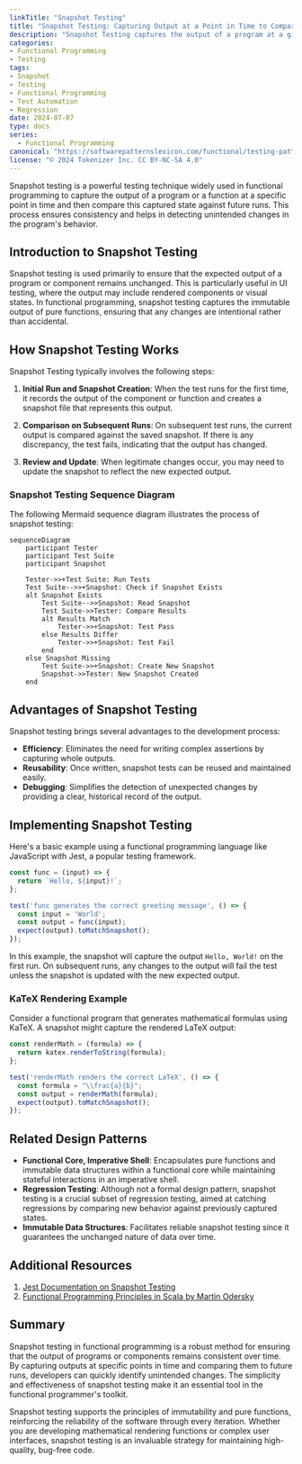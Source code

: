 ```yaml
---
linkTitle: "Snapshot Testing"
title: "Snapshot Testing: Capturing Output at a Point in Time to Compare Against Future Runs"
description: "Snapshot Testing captures the output of a program at a given point in time to compare it with future runs, ensuring consistency and detecting unintended changes."
categories:
- Functional Programming
- Testing
tags:
- Snapshot
- Testing
- Functional Programming
- Test Automation
- Regression
date: 2024-07-07
type: docs
series:
  - Functional Programming
canonical: "https://softwarepatternslexicon.com/functional/testing-patterns/testing-strategies/snapshot-testing"
license: "© 2024 Tokenizer Inc. CC BY-NC-SA 4.0"
---
```



Snapshot testing is a powerful testing technique widely used in functional programming to capture the output of a program or a function at a specific point in time and then compare this captured state against future runs. This process ensures consistency and helps in detecting unintended changes in the program's behavior.

## Introduction to Snapshot Testing

Snapshot testing is used primarily to ensure that the expected output of a program or component remains unchanged. This is particularly useful in UI testing, where the output may include rendered components or visual states. In functional programming, snapshot testing captures the immutable output of pure functions, ensuring that any changes are intentional rather than accidental.

## How Snapshot Testing Works

Snapshot Testing typically involves the following steps:

1. **Initial Run and Snapshot Creation**: When the test runs for the first time, it records the output of the component or function and creates a snapshot file that represents this output.

2. **Comparison on Subsequent Runs**: On subsequent test runs, the current output is compared against the saved snapshot. If there is any discrepancy, the test fails, indicating that the output has changed.

3. **Review and Update**: When legitimate changes occur, you may need to update the snapshot to reflect the new expected output.

### Snapshot Testing Sequence Diagram

The following Mermaid sequence diagram illustrates the process of snapshot testing:

```mermaid
sequenceDiagram
    participant Tester
    participant Test Suite
    participant Snapshot

    Tester->>+Test Suite: Run Tests
    Test Suite-->>+Snapshot: Check if Snapshot Exists
    alt Snapshot Exists
        Test Suite-->>Snapshot: Read Snapshot
        Test Suite->>Tester: Compare Results
        alt Results Match
            Tester->>+Snapshot: Test Pass
        else Results Differ
            Tester->>+Snapshot: Test Fail
        end
    else Snapshot Missing
        Test Suite->>+Snapshot: Create New Snapshot
        Snapshot->>Tester: New Snapshot Created
    end
```

## Advantages of Snapshot Testing

Snapshot testing brings several advantages to the development process:

- **Efficiency**: Eliminates the need for writing complex assertions by capturing whole outputs.
- **Reusability**: Once written, snapshot tests can be reused and maintained easily.
- **Debugging**: Simplifies the detection of unexpected changes by providing a clear, historical record of the output.

## Implementing Snapshot Testing

Here's a basic example using a functional programming language like JavaScript with Jest, a popular testing framework.

```javascript
const func = (input) => {
  return `Hello, ${input}!`;
};

test('func generates the correct greeting message', () => {
  const input = 'World';
  const output = func(input);
  expect(output).toMatchSnapshot();
});
```

In this example, the snapshot will capture the output `Hello, World!` on the first run. On subsequent runs, any changes to the output will fail the test unless the snapshot is updated with the new expected output.

### KaTeX Rendering Example

Consider a functional program that generates mathematical formulas using KaTeX. A snapshot might capture the rendered LaTeX output:

```javascript
const renderMath = (formula) => {
  return katex.renderToString(formula);
};

test('renderMath renders the correct LaTeX', () => {
  const formula = "\\frac{a}{b}";
  const output = renderMath(formula);
  expect(output).toMatchSnapshot();
});
```

## Related Design Patterns

- **Functional Core, Imperative Shell**: Encapsulates pure functions and immutable data structures within a functional core while maintaining stateful interactions in an imperative shell.
- **Regression Testing**: Although not a formal design pattern, snapshot testing is a crucial subset of regression testing, aimed at catching regressions by comparing new behavior against previously captured states.
- **Immutable Data Structures**: Facilitates reliable snapshot testing since it guarantees the unchanged nature of data over time.

## Additional Resources

1. [Jest Documentation on Snapshot Testing](https://jestjs.io/docs/snapshot-testing)
2. [Functional Programming Principles in Scala by Martin Odersky](https://www.coursera.org/learn/scala-functional-programming)

## Summary

Snapshot testing in functional programming is a robust method for ensuring that the output of programs or components remains consistent over time. By capturing outputs at specific points in time and comparing them to future runs, developers can quickly identify unintended changes. The simplicity and effectiveness of snapshot testing make it an essential tool in the functional programmer's toolkit.

Snapshot testing supports the principles of immutability and pure functions, reinforcing the reliability of the software through every iteration. Whether you are developing mathematical rendering functions or complex user interfaces, snapshot testing is an invaluable strategy for maintaining high-quality, bug-free code.
